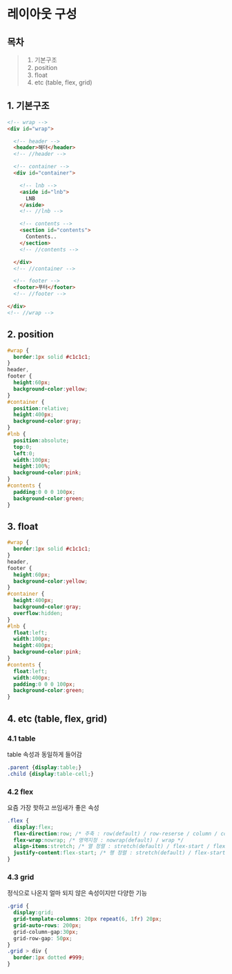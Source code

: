 # 레이아웃 구성

## 목차
> 1. 기본구조
> 2. position
> 3. float
> 4. etc (table, flex, grid)

## 1. 기본구조

``` html
<!-- wrap -->
<div id="wrap">

  <!-- header -->
  <header>해더</header>
  <!-- //header -->

  <!-- container -->
  <div id="container">

    <!-- lnb -->
    <aside id="lnb">
      LNB
    </aside>
    <!-- //lnb -->

    <!-- contents -->
    <section id="contents">
      Contents..
    </section>
    <!-- //contents -->

  </div>
  <!-- //container -->

  <!-- footer -->
  <footer>푸터</footer>
  <!-- //footer -->

</div>
<!-- //wrap -->
```


## 2. position
``` css
#wrap {
  border:1px solid #c1c1c1;
}
header, 
footer {
  height:60px;
  background-color:yellow;
}
#container {
  position:relative;
  height:400px;
  background-color:gray;
}
#lnb {
  position:absolute;
  top:0;
  left:0;
  width:100px;
  height:100%;
  background-color:pink;
}
#contents {
  padding:0 0 0 100px;
  background-color:green;
}
```


## 3. float
``` css
#wrap {
  border:1px solid #c1c1c1;
}
header, 
footer {
  height:60px;
  background-color:yellow;
}
#container {
  height:400px;
  background-color:gray;
  overflow:hidden;
}
#lnb {
  float:left;
  width:100px;
  height:400px;
  background-color:pink;
}
#contents {
  float:left;
  width:400px;
  padding:0 0 0 100px;
  background-color:green;
}
```


## 4. etc (table, flex, grid)

### 4.1 table
table 속성과 동일하게 들어감
``` css
.parent {display:table;}
.child {display:table-cell;}
```

### 4.2 flex
요즘 가장 핫하고 쓰임새가 좋은 속성
``` css
.flex {
  display:flex;
  flex-direction:row; /* 주축 : row(default) / row-reserse / column / column-reverse */
  flex-wrap:nowrap; /* 영역지정 : nowrap(default) / wrap */
  align-items:stretch; /* 열 정렬 : stretch(default) / flex-start / flex-end / center */
  justify-content:flex-start; /* 행 정렬 : stretch(default) / flex-start / flex-end / center / space-around / space-between / space-evenly */
}
```

### 4.3 grid
정식으로 나온지 얼마 되지 않은 속성이지만 다양한 기능
``` css
.grid {
  display:grid;
  grid-template-columns: 20px repeat(6, 1fr) 20px;
  grid-auto-rows: 200px;
  grid-column-gap:30px;
  grid-row-gap: 50px;
}
.grid > div {
  border:1px dotted #999;
}

```